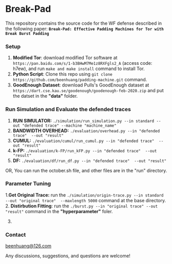 # Break-Pad

This repository contains the source code for the WF defense described in the following paper:
**`Break-Pad: Effective Padding Machines for Tor with Break Burst Padding`**

### Setup  
1. **Modified Tor**: download modified Tor software at ```https://pan.baidu.com/s/1-b3BHwM7Me1z8RXFgls2_A``` (access code: h7ew), and run ```make and make install``` command to install Tor.
2. **Python Script**: Clone this repo using  ```git clone https://github.com/beenhuang/padding-machine.git``` command.
3. **GoodEnough Dataset**: download Pulls's GoodEnough dataset at ```https://dart.cse.kau.se/goodenough/goodenough-feb-2020.zip``` and put the datset in the **"data"** folder.

### Run Simulation and Evaluate the defended traces
1. **RUN SIMULATOR:** ```./simulation/run_simulation.py --in standard --out "defended trace" --machine "machine_name"```
2. **BANDWIDTH OVERHEAD:** ```./evaluation/overhead.py --in "defended trace"  --out "result"```
3. **CUMUL:** ```./evaluation/cumul/run_cumul.py --in "defended trace"  --out "result"```
4. **k-FP:** ```./evaluation/k-FP/run_kFP.py --in "defended trace"  --out "result"```
5. **DF:** ```./evaluation/df/run_df.py --in "defended trace"  --out "result"```

OR, You can run the october.sh file, and other files are in the "run" directory. 

### Parameter Tuning
1.**Get Original Trace:** run the ```./simulation/origin-trace.py --in standard --out "original trace"  --maxlength 5000``` command at the base directory. 
2. **Distirbution Fitting**: run  the ```./burst.py --in "original trace" --out "result"``` command in the **"hyperparameter"** foler.

 
3.

### Contact
beenhuang@126.com

Any discussions, suggestions, and questions are welcome!
